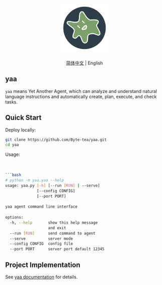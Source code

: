 <h1 align="center">
  <a href="https://github.com/Byte-tea/yaa/">
    <img src="assets/yaa.svg" width="150" height="150" alt="banner" /><br>
  </a>
</h1>

<p align="center"><a href="README.md">简体中文</a> | English</p>

## yaa

`yaa` means Yet Another Agent, which can analyze and understand natural language instructions and automatically create, plan, execute, and check tasks.

## Quick Start

Deploy locally:

```bash
git clone https://github.com/Byte-tea/yaa.git
cd yaa
```

Usage:

```bash


```bash
# python -m yaa.yaa --help
usage: yaa.py [-h] [--run [RUN] | --serve]
              [--config CONFIG]
              [--port PORT]

yaa agent command line interface

options:
  -h, --help       show this help message
                   and exit
  --run [RUN]      send command to agent
  --serve          server mode
  --config CONFIG  config file
  --port PORT      server port default 12345
```

## Project Implementation

See [yaa documentation](docs/README.md) for details.
